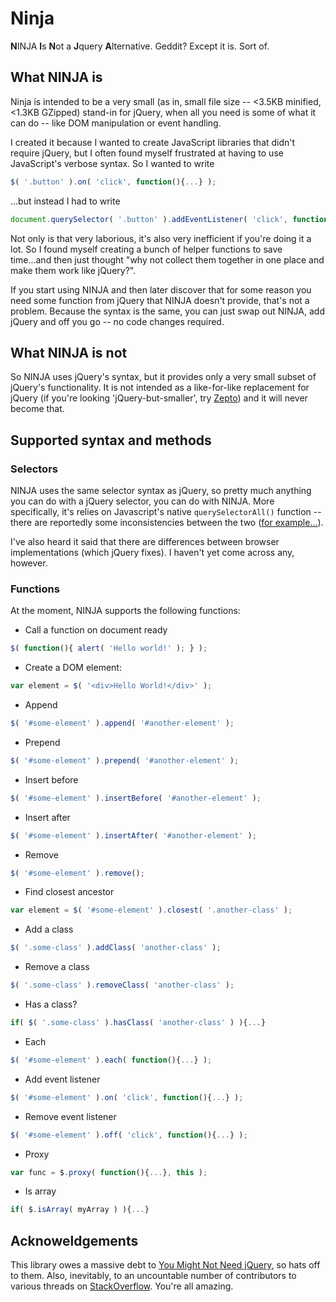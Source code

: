 # Ninja

**N**INJA **I**s **N**ot a **J**query **A**lternative. Geddit? Except it is. Sort of.

## What NINJA is

Ninja is intended to be a very small (as in, small file size -- <3.5KB minified, <1.3KB GZipped) stand-in for jQuery, when all you need is some of what it can do -- like DOM manipulation or event handling.

I created it because I wanted to create JavaScript libraries that didn't require jQuery, but I often found myself frustrated at having to use JavaScript's verbose syntax. So I wanted to write

```javascript
$( '.button' ).on( 'click', function(){...} );
```

...but instead I had to write

```javascript
document.querySelector( '.button' ).addEventListener( 'click', function(){...} );
```

Not only is that very laborious, it's also very inefficient if you're doing it a lot. So I found myself creating a bunch of helper functions to save time...and then just thought "why not collect them together in one place and make them work like jQuery?".

If you start using NINJA and then later discover that for some reason you need some function from jQuery that NINJA doesn't provide, that's not a problem. Because the syntax is the same, you can just swap out NINJA, add jQuery and off you go -- no code changes required.

## What NINJA is **not**

So NINJA uses jQuery's syntax, but it provides only a very small subset of jQuery's functionality. It is not intended as a like-for-like replacement for jQuery (if you're looking 'jQuery-but-smaller', try [Zepto](https://github.com/madrobby/zepto)) and it will never become that.

## Supported syntax and methods

### Selectors

NINJA uses the same selector syntax as jQuery, so pretty much anything you can do with a jQuery selector, you can do with NINJA. More specifically, it's relies on Javascript's native ```querySelectorAll()``` function -- there are reportedly some inconsistencies between the two ([for example...](https://developer.rackspace.com/blog/using-querySelector-on-elements/)).

I've also heard it said that there are differences between browser implementations (which jQuery fixes). I haven't yet come across any, however.

### Functions

At the moment, NINJA supports the following functions:

- Call a function on document ready

```javascript
$( function(){ alert( 'Hello world!' ); } );
```

- Create a DOM element:

```javascript
var element = $( '<div>Hello World!</div>' );
```

- Append

```javascript
$( '#some-element' ).append( '#another-element' );
```
- Prepend

```javascript
$( '#some-element' ).prepend( '#another-element' );
```
- Insert before

```javascript
$( '#some-element' ).insertBefore( '#another-element' );
```
- Insert after

```javascript
$( '#some-element' ).insertAfter( '#another-element' );
```

- Remove

```javascript
$( '#some-element' ).remove();
```

- Find closest ancestor

```javascript
var element = $( '#some-element' ).closest( '.another-class' );
```

- Add a class

```javascript
$( '.some-class' ).addClass( 'another-class' );
```

- Remove a class

```javascript
$( '.some-class' ).removeClass( 'another-class' );
```

- Has a class?

```javascript
if( $( '.some-class' ).hasClass( 'another-class' ) ){...}
```

- Each

```javascript
$( '#some-element' ).each( function(){...} );
```

- Add event listener

```javascript
$( '#some-element' ).on( 'click', function(){...} );
```

- Remove event listener

```javascript
$( '#some-element' ).off( 'click', function(){...} );
```

- Proxy

```javascript
var func = $.proxy( function(){...}, this );
```

- Is array

```javascript
if( $.isArray( myArray ) ){...}
```

## Acknoweldgements

This library owes a massive debt to [You Might Not Need jQuery](http://youmightnotneedjquery.com/), so hats off to them. Also, inevitably, to an uncountable number of contributors to various threads on [StackOverflow](https://stackoverflow.com). You're all amazing.
